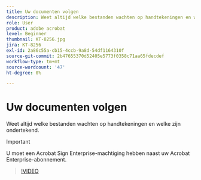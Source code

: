 ```yaml
---
title: Uw documenten volgen
description: Weet altijd welke bestanden wachten op handtekeningen en welke zijn ondertekend
role: User
product: adobe acrobat
level: Beginner
thumbnail: KT-8256.jpg
jira: KT-8256
exl-id: 2a86c55a-cb15-4ccb-9a8d-54df1164310f
source-git-commit: 2b47655370d52405e5773f0358c71aa65fdecdef
workflow-type: tm+mt
source-wordcount: '47'
ht-degree: 0%

---
```


# Uw documenten volgen

Weet altijd welke bestanden wachten op handtekeningen en welke zijn ondertekend.

>[!IMPORTANT]
>
>U moet een Acrobat Sign Enterprise-machtiging hebben naast uw Acrobat Enterprise-abonnement.

>[!VIDEO](https://video.tv.adobe.com/v/338492?quality=12&learn=on&hidetitle=true)
